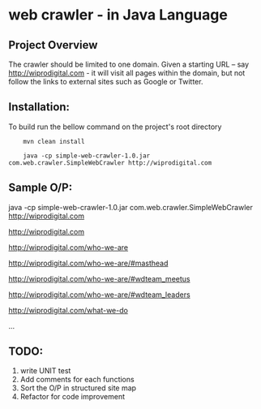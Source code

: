 web crawler - in Java Language
==============================
Project Overview
----------------
The crawler should be limited to one domain.
 Given a starting URL – say http://wiprodigital.com - it will visit all pages within the domain, but not follow the links to external sites such as Google or Twitter.

Installation:
------------
To build run the bellow command on the project's root directory

    	mvn clean install

    	java -cp simple-web-crawler-1.0.jar com.web.crawler.SimpleWebCrawler http://wiprodigital.com

Sample O/P:
----------

java -cp simple-web-crawler-1.0.jar com.web.crawler.SimpleWebCrawler http://wiprodigital.com


http://wiprodigital.com

http://wiprodigital.com/who-we-are

http://wiprodigital.com/who-we-are/#masthead

http://wiprodigital.com/who-we-are/#wdteam_meetus

http://wiprodigital.com/who-we-are/#wdteam_leaders

http://wiprodigital.com/what-we-do

...

TODO:
-----
1. write UNIT test
2. Add comments for each functions
3. Sort the O/P in structured site map
4. Refactor for code improvement